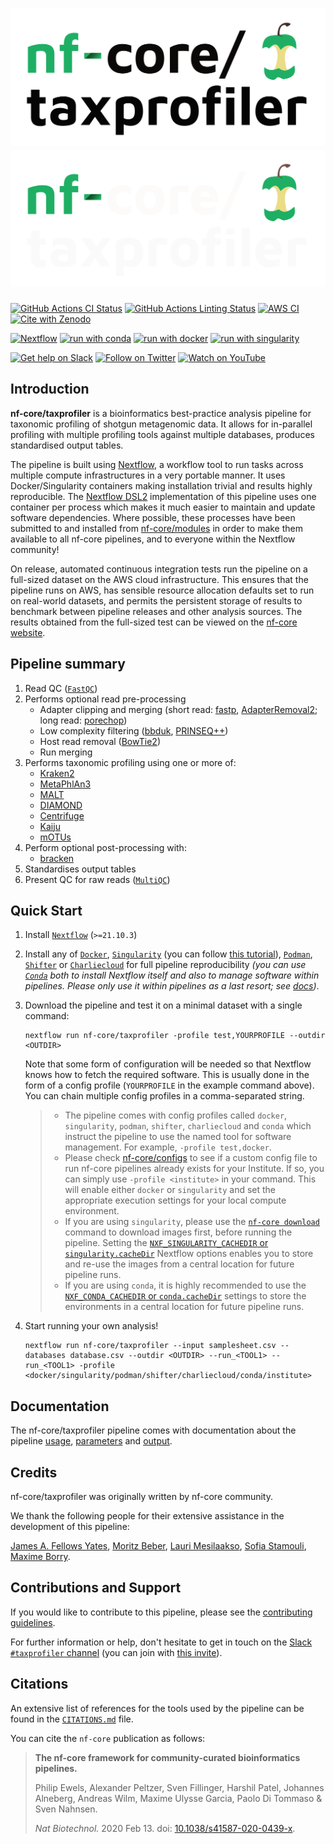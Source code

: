 # ![nf-core/taxprofiler](docs/images/nf-core-taxprofiler_logo_light.png#gh-light-mode-only) ![nf-core/taxprofiler](docs/images/nf-core-taxprofiler_logo_dark.png#gh-dark-mode-only)

[![GitHub Actions CI Status](https://github.com/nf-core/taxprofiler/workflows/nf-core%20CI/badge.svg)](https://github.com/nf-core/taxprofiler/actions?query=workflow%3A%22nf-core+CI%22)
[![GitHub Actions Linting Status](https://github.com/nf-core/taxprofiler/workflows/nf-core%20linting/badge.svg)](https://github.com/nf-core/taxprofiler/actions?query=workflow%3A%22nf-core+linting%22)
[![AWS CI](https://img.shields.io/badge/CI%20tests-full%20size-FF9900?labelColor=000000&logo=Amazon%20AWS)](https://nf-co.re/taxprofiler/results)
[![Cite with Zenodo](http://img.shields.io/badge/DOI-10.5281/zenodo.XXXXXXX-1073c8?labelColor=000000)](https://doi.org/10.5281/zenodo.XXXXXXX)

[![Nextflow](https://img.shields.io/badge/nextflow%20DSL2-%E2%89%A521.10.3-23aa62.svg?labelColor=000000)](https://www.nextflow.io/)
[![run with conda](http://img.shields.io/badge/run%20with-conda-3EB049?labelColor=000000&logo=anaconda)](https://docs.conda.io/en/latest/)
[![run with docker](https://img.shields.io/badge/run%20with-docker-0db7ed?labelColor=000000&logo=docker)](https://www.docker.com/)
[![run with singularity](https://img.shields.io/badge/run%20with-singularity-1d355c.svg?labelColor=000000)](https://sylabs.io/docs/)

[![Get help on Slack](http://img.shields.io/badge/slack-nf--core%20%23taxprofiler-4A154B?labelColor=000000&logo=slack)](https://nfcore.slack.com/channels/taxprofiler)
[![Follow on Twitter](http://img.shields.io/badge/twitter-%40nf__core-1DA1F2?labelColor=000000&logo=twitter)](https://twitter.com/nf_core)
[![Watch on YouTube](http://img.shields.io/badge/youtube-nf--core-FF0000?labelColor=000000&logo=youtube)](https://www.youtube.com/c/nf-core)

## Introduction

<!-- TODO nf-core: Write a 1-2 sentence summary of what data the pipeline is for and what it does -->

**nf-core/taxprofiler** is a bioinformatics best-practice analysis pipeline for taxonomic profiling of shotgun metagenomic data. It allows for in-parallel profiling with multiple profiling tools against multiple databases, produces standardised output tables.

The pipeline is built using [Nextflow](https://www.nextflow.io), a workflow tool to run tasks across multiple compute infrastructures in a very portable manner. It uses Docker/Singularity containers making installation trivial and results highly reproducible. The [Nextflow DSL2](https://www.nextflow.io/docs/latest/dsl2.html) implementation of this pipeline uses one container per process which makes it much easier to maintain and update software dependencies. Where possible, these processes have been submitted to and installed from [nf-core/modules](https://github.com/nf-core/modules) in order to make them available to all nf-core pipelines, and to everyone within the Nextflow community!

<!-- TODO nf-core: Add full-sized test dataset and amend the paragraph below if applicable -->

On release, automated continuous integration tests run the pipeline on a full-sized dataset on the AWS cloud infrastructure. This ensures that the pipeline runs on AWS, has sensible resource allocation defaults set to run on real-world datasets, and permits the persistent storage of results to benchmark between pipeline releases and other analysis sources. The results obtained from the full-sized test can be viewed on the [nf-core website](https://nf-co.re/taxprofiler/results).

## Pipeline summary

<!-- TODO nf-core: Fill in short bullet-pointed list of the default steps in the pipeline -->

1. Read QC ([`FastQC`](https://www.bioinformatics.babraham.ac.uk/projects/fastqc/))
2. Performs optional read pre-processing
   - Adapter clipping and merging (short read: [fastp](https://github.com/OpenGene/fastp), [AdapterRemoval2](https://github.com/MikkelSchubert/adapterremoval); long read: [porechop](https://github.com/rrwick/Porechop))
   - Low complexity filtering ([bbduk](https://jgi.doe.gov/data-and-tools/software-tools/bbtools/), [PRINSEQ++](https://github.com/Adrian-Cantu/PRINSEQ-plus-plus))
   - Host read removal ([BowTie2](http://bowtie-bio.sourceforge.net/bowtie2/))
   - Run merging
3. Performs taxonomic profiling using one or more of:
   - [Kraken2](https://ccb.jhu.edu/software/kraken2/)
   - [MetaPhlAn3](https://huttenhower.sph.harvard.edu/metaphlan/)
   - [MALT](https://uni-tuebingen.de/fakultaeten/mathematisch-naturwissenschaftliche-fakultaet/fachbereiche/informatik/lehrstuehle/algorithms-in-bioinformatics/software/malt/)
   - [DIAMOND](https://github.com/bbuchfink/diamond)
   - [Centrifuge](https://ccb.jhu.edu/software/centrifuge/)
   - [Kaiju](https://kaiju.binf.ku.dk/)
   - [mOTUs](https://motu-tool.org/)
4. Perform optional post-processing with:
   - [bracken](https://ccb.jhu.edu/software/bracken/)
5. Standardises output tables
6. Present QC for raw reads ([`MultiQC`](http://multiqc.info/))

## Quick Start

1. Install [`Nextflow`](https://www.nextflow.io/docs/latest/getstarted.html#installation) (`>=21.10.3`)

2. Install any of [`Docker`](https://docs.docker.com/engine/installation/), [`Singularity`](https://www.sylabs.io/guides/3.0/user-guide/) (you can follow [this tutorial](https://singularity-tutorial.github.io/01-installation/)), [`Podman`](https://podman.io/), [`Shifter`](https://nersc.gitlab.io/development/shifter/how-to-use/) or [`Charliecloud`](https://hpc.github.io/charliecloud/) for full pipeline reproducibility _(you can use [`Conda`](https://conda.io/miniconda.html) both to install Nextflow itself and also to manage software within pipelines. Please only use it within pipelines as a last resort; see [docs](https://nf-co.re/usage/configuration#basic-configuration-profiles))_.

3. Download the pipeline and test it on a minimal dataset with a single command:

   ```console
   nextflow run nf-core/taxprofiler -profile test,YOURPROFILE --outdir <OUTDIR>
   ```

   Note that some form of configuration will be needed so that Nextflow knows how to fetch the required software. This is usually done in the form of a config profile (`YOURPROFILE` in the example command above). You can chain multiple config profiles in a comma-separated string.

   > - The pipeline comes with config profiles called `docker`, `singularity`, `podman`, `shifter`, `charliecloud` and `conda` which instruct the pipeline to use the named tool for software management. For example, `-profile test,docker`.
   > - Please check [nf-core/configs](https://github.com/nf-core/configs#documentation) to see if a custom config file to run nf-core pipelines already exists for your Institute. If so, you can simply use `-profile <institute>` in your command. This will enable either `docker` or `singularity` and set the appropriate execution settings for your local compute environment.
   > - If you are using `singularity`, please use the [`nf-core download`](https://nf-co.re/tools/#downloading-pipelines-for-offline-use) command to download images first, before running the pipeline. Setting the [`NXF_SINGULARITY_CACHEDIR` or `singularity.cacheDir`](https://www.nextflow.io/docs/latest/singularity.html?#singularity-docker-hub) Nextflow options enables you to store and re-use the images from a central location for future pipeline runs.
   > - If you are using `conda`, it is highly recommended to use the [`NXF_CONDA_CACHEDIR` or `conda.cacheDir`](https://www.nextflow.io/docs/latest/conda.html) settings to store the environments in a central location for future pipeline runs.

4. Start running your own analysis!

   ```console
   nextflow run nf-core/taxprofiler --input samplesheet.csv --databases database.csv --outdir <OUTDIR> --run_<TOOL1> --run_<TOOL1> -profile <docker/singularity/podman/shifter/charliecloud/conda/institute>
   ```

## Documentation

The nf-core/taxprofiler pipeline comes with documentation about the pipeline [usage](https://nf-co.re/taxprofiler/usage), [parameters](https://nf-co.re/taxprofiler/parameters) and [output](https://nf-co.re/taxprofiler/output).

## Credits

nf-core/taxprofiler was originally written by nf-core community.

We thank the following people for their extensive assistance in the development of this pipeline:

[James A. Fellows Yates](https://github.com/jfy133), [Moritz Beber](https://github.com/Midnighter), [Lauri Mesilaakso](https://github.com/ljmesi), [Sofia Stamouli](https://github.com/sofsam), [Maxime Borry](https://github.com/maxibor).

## Contributions and Support

If you would like to contribute to this pipeline, please see the [contributing guidelines](.github/CONTRIBUTING.md).

For further information or help, don't hesitate to get in touch on the [Slack `#taxprofiler` channel](https://nfcore.slack.com/channels/taxprofiler) (you can join with [this invite](https://nf-co.re/join/slack)).

## Citations

<!-- TODO nf-core: Add citation for pipeline after first release. Uncomment lines below and update Zenodo doi and badge at the top of this file. -->
<!-- If you use  nf-core/taxprofiler for your analysis, please cite it using the following doi: [10.5281/zenodo.XXXXXX](https://doi.org/10.5281/zenodo.XXXXXX) -->

<!-- TODO nf-core: Add bibliography of tools and data used in your pipeline -->

An extensive list of references for the tools used by the pipeline can be found in the [`CITATIONS.md`](CITATIONS.md) file.

You can cite the `nf-core` publication as follows:

> **The nf-core framework for community-curated bioinformatics pipelines.**
>
> Philip Ewels, Alexander Peltzer, Sven Fillinger, Harshil Patel, Johannes Alneberg, Andreas Wilm, Maxime Ulysse Garcia, Paolo Di Tommaso & Sven Nahnsen.
>
> _Nat Biotechnol._ 2020 Feb 13. doi: [10.1038/s41587-020-0439-x](https://dx.doi.org/10.1038/s41587-020-0439-x).
